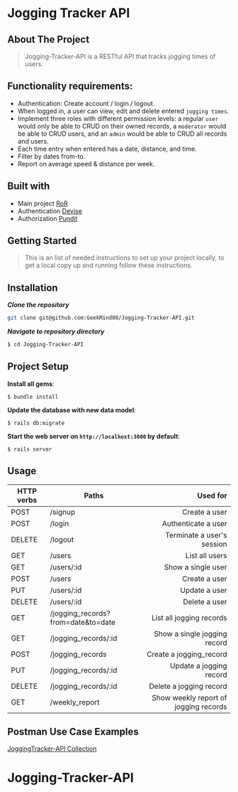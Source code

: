 # Jogging Tracker API

## About The Project
> Jogging-Tracker-API is a RESTful API that tracks jogging times of users.

## Functionality requirements:
- Authentication: Create account / login / logout.
- When logged in, a user can view, edit and delete entered `jogging times`.
- Implement three roles with different permission levels: a regular `user` would only be able to CRUD on their owned records, a `moderator` would be able to CRUD users, and an `admin` would be able to CRUD all records and users.
- Each time entry when entered has a date, distance, and time.
- Filter by dates from-to.
- Report on average speed & distance per week.
## Built with
- Main project [RoR](https://rubyonrails.org/)
- Authentication [Devise](https://github.com/heartcombo/devise) 
- Authorization [Pundit](https://github.com/varvet/pundit)

## Getting Started

> This is an list of needed instructions to set up your project locally, to get a local copy up and running follow these instructions.

## Installation

**_Clone the repository_**

```sh
git clone git@github.com:GeekMind00/Jogging-Tracker-API.git
```

**_Navigate to repository directory_**

```sh
$ cd Jogging-Tracker-API
```  
## Project Setup

**Install all gems**:

```console
$ bundle install
```

**Update the database with new data model**:

```console
$ rails db:migrate
```



**Start the web server on `http://localhost:3000` by default**:

```console
$ rails server
```

## Usage

| HTTP verbs | Paths  | Used for |
| ---------- | ------ | --------:|
| POST | /signup| Create a user|
| POST | /login   | Authenticate a user |
| DELETE | /logout  | Terminate a user's session |
| GET | /users    | List all users|
| GET | /users/:id | Show a single user |
| POST | /users | Create a user |
| PUT | /users/:id | Update a user |
| DELETE | /users/:id  | Delete a user |
| GET | /jogging_records?from=date&to=date    | List all jogging records|
| GET | /jogging_records/:id | Show a single jogging record |
| POST | /jogging_records | Create a jogging_record |
| PUT | /jogging_records/:id | Update a jogging record |
| DELETE | /jogging_records/:id  | Delete a jogging record |
| GET | /weekly_report | Show weekly report of jogging records |

## Postman Use Case Examples
[JoggingTracker-API Collection](https://www.postman.com/lunar-water-612381/workspace/joggingtracker-api-public/collection/13922421-2fc1443c-88d9-4f8b-a2c3-ec7dd62ee4b3)





# Jogging-Tracker-API
